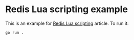 # Redis Lua scripting example

This is an example for [Redis Lua scripting](https://redis.uptrace.dev/guide/lua-scripting.html)
article. To run it:

```shell
go run .
```
